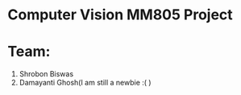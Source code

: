 # Computer Vision MM805 Project

# Team: 
1. Shrobon Biswas
2. Damayanti Ghosh(I am still a newbie  :( )


